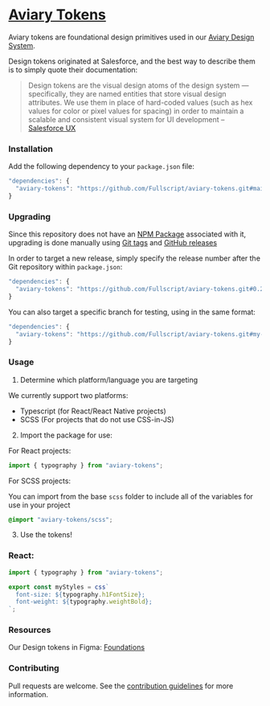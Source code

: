 # [Aviary Tokens](https://aviary.docs.fullscript.cloud/)

Aviary tokens are foundational design primitives used in our [Aviary Design System](https://aviary.docs.fullscript.cloud/).

Design tokens originated at Salesforce, and the best way to describe them is to simply quote their documentation:

> Design tokens are the visual design atoms of the design system — specifically, they are named entities that store visual design attributes. We use them in place of hard-coded values (such as hex values for color or pixel values for spacing) in order to maintain a scalable and consistent visual system for UI development – [Salesforce UX](https://www.lightningdesignsystem.com/design-tokens/)

### Installation

Add the following dependency to your `package.json` file:

```js
"dependencies": {
  "aviary-tokens": "https://github.com/Fullscript/aviary-tokens.git#main",
}
```

### Upgrading

Since this repository does not have an [NPM Package](https://www.npmjs.com/) associated with it, upgrading is done manually using [Git tags](https://git-scm.com/book/en/v2/Git-Basics-Tagging) and [GitHub releases](https://docs.github.com/en/repositories/releasing-projects-on-github/managing-releases-in-a-repository)

In order to target a new release, simply specify the release number after the Git repository within `package.json`:

```js
"dependencies": {
  "aviary-tokens": "https://github.com/Fullscript/aviary-tokens.git#0.2",
}
```

You can also target a specific branch for testing, using in the same format:

```js
"dependencies": {
  "aviary-tokens": "https://github.com/Fullscript/aviary-tokens.git#my-branch",
}
```

### Usage

1.  Determine which platform/language you are targeting

We currently support two platforms:

- Typescript (for React/React Native projects)
- SCSS (For projects that do not use CSS-in-JS)

2.  Import the package for use:

For React projects:

```js
import { typography } from "aviary-tokens";
```

For SCSS projects:

You can import from the base `scss` folder to include all of the variables for use in your project

```scss
@import "aviary-tokens/scss";
```

3.  Use the tokens!

### React:

```js
import { typography } from "aviary-tokens";

export const myStyles = css`
  font-size: ${typography.h1FontSize};
  font-weight: ${typography.weightBold};
`;
```

### Resources

Our Design tokens in Figma: [Foundations](https://www.figma.com/file/ed7GjnB5rfEQ1CdTTh9jFP/Foundations?node-id=399%3A398)

### Contributing
Pull requests are welcome. See the [contribution guidelines](https://github.com/Fullscript/aviary-tokens/blob/main/.github/CONTRIBUTING.md) for more information.
